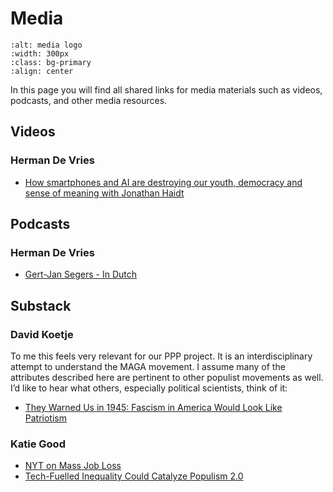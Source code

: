 # Media

```{image} ../figs/media.png
:alt: media logo
:width: 300px
:class: bg-primary
:align: center
```


In this page you will find all shared links for media materials such as videos, podcasts, and other media resources.

## Videos

### Herman De Vries

- [How smartphones and AI are destroying our youth, democracy and sense of meaning with Jonathan Haidt](https://www.youtube.com/watch?v=kEUvM4B-oiA)

## Podcasts

### Herman De Vries

- [Gert-Jan Segers - In Dutch](https://www.nporadio1.nl/podcasts/de-ongelooflijke-podcast/94150/152-de-politiek-kerk-en-ideologische-strijd-met-klaas-dijkhoff-en-gert-jan-segers)

## Substack

### David Koetje

To me this feels very relevant for our PPP project. It is an interdisciplinary attempt to understand the MAGA movement. I assume many of the attributes described here are pertinent to other populist movements as well. I’d like to hear what others, especially political scientists, think of it:

- [They Warned Us in 1945: Fascism in America Would Look Like Patriotism](https://therationalleague.substack.com/p/they-warned-us-in-1945-fascism-in?r=1lpruu&utm_medium=ios&triedRedirect=true)

### Katie Good

- [NYT on Mass Job Loss](https://www.nytimes.com/2025/05/30/technology/ai-jobs-college-graduates.html)
- [Tech-Fuelled Inequality Could Catalyze Populism 2.0](https://www.cigionline.org/articles/tech-fuelled-inequality-could-catalyze-populism-20/)